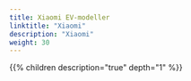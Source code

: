 ```yaml
---
title: Xiaomi EV-modeller
linktitle: "Xiaomi"
description: "Xiaomi"
weight: 30
---
```

<!-- markdownlint-disable MD033 -->
<!-- markdownlint-disable MD010 -->
{{% children description="true" depth="1" %}}
